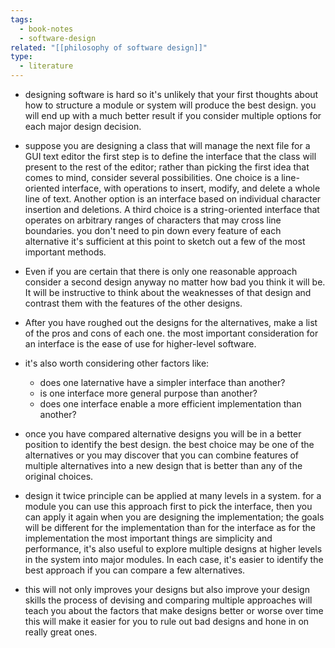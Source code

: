 ```yaml
---
tags:
  - book-notes
  - software-design
related: "[[philosophy of software design]]"
type:
  - literature
---
```

- designing software is hard so it's unlikely that your first thoughts about how to structure a module or system will produce the best design. you will end up with a much better result if you consider multiple options for each major design decision.
- suppose you are designing a class that will manage the next file for a GUI text editor the first step is to define the interface that the class will present to the rest of the editor; rather than picking the first idea that comes to mind, consider several possibilities. One choice is a line-oriented interface, with operations to insert, modify, and delete a whole line of text. Another option is an interface based on individual character insertion and deletions. A third choice is a string-oriented interface that operates on arbitrary ranges of characters that may cross line boundaries. you don't need to pin down every feature of each alternative it's sufficient at this point to sketch out a few of the most important methods.
- Even if you are certain that there is only one reasonable approach consider a second design anyway no matter how bad you think it will be. It will be instructive to think about the weaknesses of that design and contrast them with the features of the other designs.
- After you have roughed out the designs for the alternatives, make a list of the pros and cons of each one. the most important consideration for an interface is the ease of use for higher-level software.
- it's also worth considering other factors like:
	- does one laternative have a simpler interface than another?
	- is one interface more general purpose than another?
	- does one interface enable a more efficient implementation than another?

- once you have compared alternative designs you will be in a better position to identify the best design. the best choice may be one of the alternatives or you may discover that you can combine features of multiple alternatives into a new design that is better than any of the original choices.
- design it twice principle can be applied at many levels in a system. for a module you can use this approach first to pick the interface, then you can apply it again when you are designing the implementation; the goals will be different for the implementation than for the interface as for the implementation the most important things are simplicity and performance, it's also useful to explore multiple designs at higher levels in the system into major modules. In each case, it's easier to identify the best approach if you can compare a few alternatives.
- this will not only improves your designs but also improve your design skills the process of devising and comparing multiple approaches will teach you about the factors that make designs better or worse over time this will make it easier for you to rule out bad designs and hone in on really great ones.